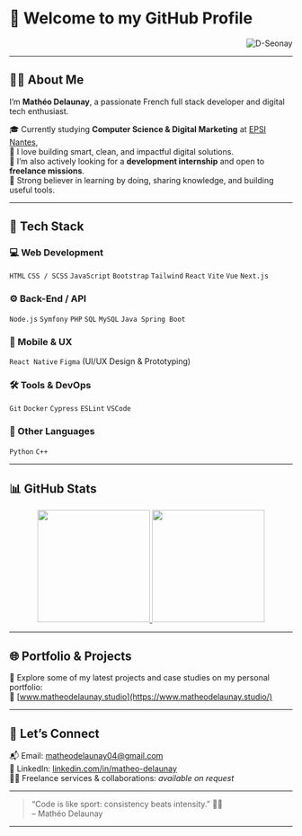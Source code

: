 # 👋 Welcome to my GitHub Profile

<p align="right">
  <img src="https://komarev.com/ghpvc/?username=D-Seonay&label=Profile%20views&color=0e75b6&style=flat" alt="D-Seonay" />
</p>

---

## 👨‍💻 About Me

I’m **Mathéo Delaunay**, a passionate French full stack developer and digital tech enthusiast.

🎓 Currently studying **Computer Science & Digital Marketing** at [EPSI Nantes](https://www.epsi.fr/),  
🧠 I love building smart, clean, and impactful digital solutions.  
💼 I’m also actively looking for a **development internship** and open to **freelance missions**.  
🚀 Strong believer in learning by doing, sharing knowledge, and building useful tools.

---

## 🔧 Tech Stack

### 💻 Web Development
`HTML` `CSS / SCSS` `JavaScript` `Bootstrap` `Tailwind` `React` `Vite` `Vue` `Next.js`

### ⚙️ Back-End / API
`Node.js` `Symfony` `PHP` `SQL` `MySQL` `Java Spring Boot`

### 📱 Mobile & UX
`React Native` `Figma` (UI/UX Design & Prototyping)

### 🛠️ Tools & DevOps
`Git` `Docker` `Cypress` `ESLint` `VSCode`

### 🧠 Other Languages
`Python` `C++`

---

## 📊 GitHub Stats

<p align="center">
  <a href="https://github.com/D-seonay">
    <img height="200" src="https://github-readme-stats.vercel.app/api?username=D-seonay&show_icons=true&theme=dark&count_private=true" />
    <img height="200" src="https://github-readme-stats.vercel.app/api/top-langs/?username=D-seonay&layout=compact&langs_count=8&card_width=320&theme=dark" />
  </a>
</p>

---

## 🌐 Portfolio & Projects

🚀 Explore some of my latest projects and case studies on my personal portfolio:  
🔗 [www.matheodelaunay.studio](https://www.matheodelaunay.studio/)

---

## 🤝 Let’s Connect

📬 Email: [matheodelaunay04@gmail.com](mailto:matheodelaunay04@gmail.com)  
💼 LinkedIn: [linkedin.com/in/matheo-delaunay](https://www.linkedin.com/in/matheo-delaunay/)  
🧑‍💻 Freelance services & collaborations: *available on request*

---

> “Code is like sport: consistency beats intensity.” 🏋️‍♂️  
> – Mathéo Delaunay

---
